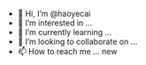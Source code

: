 - 👋 Hi, I’m @haoyecai
- 👀 I’m interested in ...
- 🌱 I’m currently learning ...
- 💞️ I’m looking to collaborate on ...
- 📫 How to reach me ...
new
<!---
haoyecai/haoyecai is a ✨ special ✨ repository because its `README.md` (this file) appears on your GitHub profile.
You can click the Preview link to take a look at your changes.
--->
